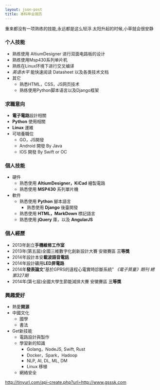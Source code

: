 ```yaml
---
layout: json-post
title: 本科毕业简历
---
```


重来都没有一项熟练的技能,永远都是这么轻浮.太阳升起的时候,小草就会很安静

### 个人技能

+ 熟练使用 AltiumDesigner 进行双面电路板的设计
+ 熟练使用Msp430系列单片机
+ 熟练在Linux环境下进行交叉编译
+ *英语水平* 能快速阅读 Datasheet 以及各类技术文档
+ 其它
    + 熟悉HTML，CSS，JS网页技术
    + 熟练使用Python脚本语言以及Django框架

### 求職意向

+ **電子電路**設計相關 <i class="icon-hand-left"></i>
+ **Python** 使用相關 <i class="icon-hand-left"></i>
+ **Linux** 運維
+ 可培養職位 <i class="icon-cloud-download"></i>
    + GO，JS開發
    + Android 開發 By Java
    + IOS 開發 By Swift or OC

### 個人技能
 
+ 硬件
    + 熟悉使用 **AltiumDesigner，KiCad** 繪製電路 <i class="icon-ok"></i>
    + 熟悉使用 **MSP430** 系列單片機
+ 軟件
    + 熟悉使用 **Python** 腳本語言 <i class="icon-ok"></i>
        + 熟悉使用 **Django** 後臺開發
    + 熟悉使用 **HTML，MarkDown** 標記語言 <i class="icon-ok"></i>
    + 熟悉使用 **jQuery** 庫，以及 **AngularJS**

### 個人經歷
 
+ 2013年創立**手機維修工作室**
+ 2013年(第五屆)全國三維數字化創新設計大賽 安徽賽區 **三等獎**
+ 2014年設計本安**載波語音電話**
+ 2014年設計礦用**LED屏電路**
+ 2014年**發表論文**“基於GPRS的遠程心電實時診斷系統” *《電子質量》期刊 總第327期*
+ 2014年(第七屆)全國大學生節能減排大賽 安徽賽區 **三等獎**

### 興趣愛好

+ 熱愛**開源**
+ 中國文化
    + 國學
    + 書法
+ Get新技能
    + 電路設計與製作
    + 學習新的知識
        + Golang，NodeJS, Swift, Rust
        + Docker，Spark，Hadoop
        + NLP, AI, DL, ML, DM
        + Linux 移植
    + 網絡安全


http://tinyurl.com/api-create.php?url=http://www.gsssk.com
